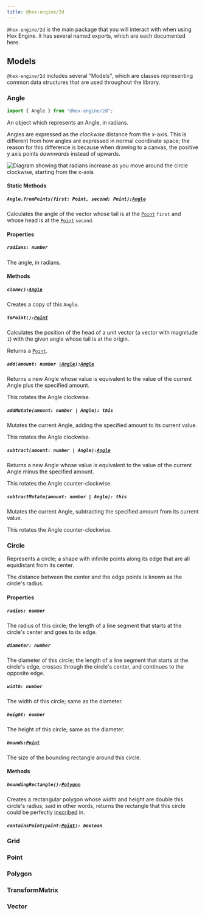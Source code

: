 ```yaml
---
title: @hex-engine/2d
---
```


`@hex-engine/2d` is the main package that you will interact with when using Hex Engine. It has several named exports, which are each documented here.

## Models

`@hex-engine/2d` includes several "Models", which are classes representing common data structures that are used throughout the library.

### Angle

```ts
import { Angle } from "@hex-engine/2d";
```

An object which represents an Angle, in radians.

Angles are expressed as the _clockwise_ distance from the x-axis. This is different from how angles are expressed in normal coordinate space; the reason for this difference is because when drawing to a canvas, the positive y axis points _downwards_ instead of upwards.

![Diagram showing that radians increase as you move around the circle clockwise, starting from the x-axis](/img/canvas-angle-diagram.png)

#### Static Methods

##### `Angle.fromPoints(first: Point, second: Point):`[`Angle`]

Calculates the angle of the vector whose tail is at the [`Point`] `first` and whose head
is at the [`Point`] `second`.

#### Properties

##### `radians: number`

The angle, in radians.

#### Methods

##### `clone():`[`Angle`]

Creates a copy of this `Angle`.

##### `toPoint():`[`Point`]

Calculates the position of the head of a unit vector (a vector with magnitude `1`) with the given angle
whose tail is at the origin.

Returns a [`Point`].

##### `add(amount: number |`[`Angle`]`):`[`Angle`]

Returns a new Angle whose value is equivalent to the value of the
current Angle plus the specified amount.

This rotates the Angle clockwise.

##### `addMutate(amount: number | Angle): this`

Mutates the current Angle, adding the specified amount to its current value.

This rotates the Angle clockwise.

##### `subtract(amount: number | Angle):`[`Angle`]

Returns a new Angle whose value is equivalent to the value of the
current Angle minus the specified amount.

This rotates the Angle counter-clockwise.

##### `subtractMutate(amount: number | Angle): this`

Mutates the current Angle, subtracting the specified amount from its current value.

This rotates the Angle counter-clockwise.

### Circle

Represents a circle; a shape with infinite points along its edge that are all
equidistant from its center.

The distance between the center and the edge points is known as the circle's
radius.

#### Properties

##### `radius: number`

The radius of this circle; the length of a line segment that starts at the
circle's center and goes to its edge.

##### `diameter: number`

The diameter of this circle; the length of a line segment that starts at
the circle's edge, crosses through the circle's center, and continues to
the opposite edge.

##### `width: number`

The width of this circle; same as the diameter.

##### `height: number`

The height of this circle; same as the diameter.

##### `bounds:`[`Point`]

The size of the bounding rectangle around this circle.

#### Methods

##### `boundingRectangle():`[`Polygon`]

Creates a rectangular polygon whose width and height are double this circle's radius;
said in other words, returns the rectangle that this circle could be perfectly
[inscribed](https://www.mathopenref.com/inscribed.html) in.

##### `containsPoint(point:`[`Point`]`): boolean`

### Grid

### Point

### Polygon

### TransformMatrix

### Vector

[`@hex-engine/core`]: api-core
[`angle`]: #angle
[`circle`]: #circle
[`grid`]: #grid
[`point`]: #point
[`polygon`]: #polygon
[`transformmatrix`]: #transformmatrix
[`vector`]: #vector
